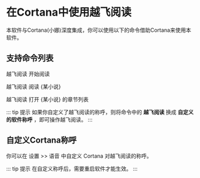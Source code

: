 # 在Cortana中使用越飞阅读

本软件与Cortana(小娜)深度集成，你可以使用以下的命令借助Cortana来使用本软件。

## 支持命令列表

越飞阅读  开始阅读

越飞阅读  阅读 {某小说}

越飞阅读  打开 {某小说} 的章节列表

::: tip 提示
如果你自定义了越飞阅读的称呼，则将命令中的 **越飞阅读** 换成 **自定义的软件称呼** ，即可操作越飞阅读。
:::

## 自定义Cortana称呼

你可以在 设置 >> 语音 中自定义 Cortana 对越飞阅读的称呼。

::: tip 提示
在自定义称呼后，需要重启软件才能生效。
:::